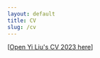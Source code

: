 ```yaml
---
layout: default
title: CV
slug: /cv
---
```


<div class="deskContent">
<center>
<object  data= "https://yiliu1998.github.io/cvpdf/CV_Yi_Liu.pdf"
	 width="800"
	 height="500">
</object >
</center>
</div>

[<a href="https://yiliu1998.github.io/cvpdf/CV_Yi_Liu.pdf" target="_blank">Open Yi Liu's CV 2023 here</a>]


